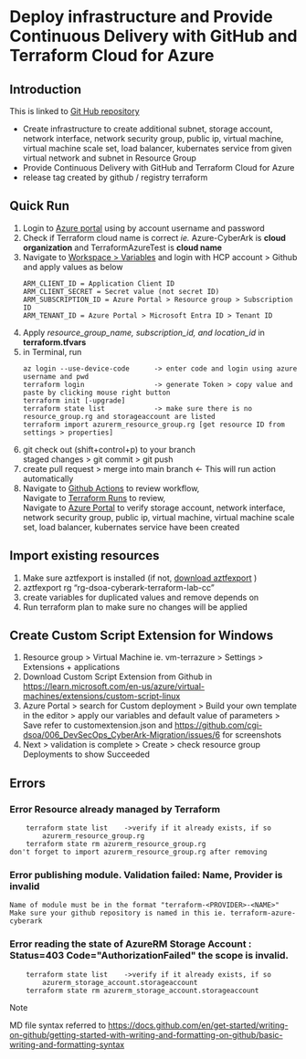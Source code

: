 # Deploy infrastructure and Provide Continuous Delivery with GitHub and Terraform Cloud for Azure

## Introduction 
This is linked to [Git Hub repository](https://github.com/juliayjung/terraform-azure-cyberark)
- Create infrastructure to create additional subnet, storage account, network interface, network security group, public ip, virtual machine, virtual machine scale set, load balancer, kubernates service from given virtual network and subnet in Resource Group
- Provide Continuous Delivery with GitHub and Terraform Cloud for Azure
- release tag created by github / registry terraform

## Quick Run
1.  Login to [Azure portal](portal.azure.com) using by account username and password
2.  Check if Terraform cloud name is correct 
    *ie.* Azure-CyberArk is **cloud organization** and TerraformAzureTest is **cloud name** 
3.  Navigate to [Workspace > Variables](https://app.terraform.io/app/Azure-CyberArk/workspaces/TerraformAzureTest/variables) and login with HCP account > Github
    and apply values as below
    ```
    ARM_CLIENT_ID = Application Client ID
    ARM_CLIENT_SECRET = Secret value (not secret ID)
    ARM_SUBSCRIPTION_ID = Azure Portal > Resource group > Subscription ID
    ARM_TENANT_ID = Azure Portal > Microsoft Entra ID > Tenant ID
    ```
4.  Apply *resource_group_name, subscription_id, and location_id* in **terraform.tfvars**
5.  in Terminal, run
    ```
    az login --use-device-code      -> enter code and login using azure username and pwd
    terraform login                 -> generate Token > copy value and paste by clicking mouse right button
    terraform init [-upgrade]       
    terraform state list            -> make sure there is no resource_group.rg and storageaccount are listed
    terraform import azurerm_resource_group.rg [get resource ID from settings > properties]
    ```
6.  git check out    (shift+control+p) to your branch \
    staged changes > git commit > git push 
7.  create pull request > merge into main branch    <- This will run action automatically
8.  Navigate to [Github Actions](https://github.com/juliayjung/terraform-azure-cyberark/actions) to review workflow, \
    Navigate to [Terraform Runs](https://app.terraform.io/app/Azure-CyberArk/workspaces/TerraformAzureTest/runs) to review, \
    Navigate to [Azure Portal](https://portal.azure.com/#home) to verify storage account, network interface, network security group, public ip, virtual machine, virtual machine scale set, load balancer, kubernates service have been created

## Import existing resources
1.  Make sure aztfexport is installed (if not, [download aztfexport](https://github.com/Azure/aztfexport/releases) )
2.  aztfexport rg “rg-dsoa-cyberark-terraform-lab-cc”
3.  create variables for duplicated values and remove depends on
4.  Run terraform plan to make sure no changes will be applied

## Create Custom Script Extension for Windows
1.  Resource group > Virtual Machine ie. vm-terrazure > Settings > Extensions + applications
2.  Download Custom Script Extension from Github in https://learn.microsoft.com/en-us/azure/virtual-machines/extensions/custom-script-linux 
3.  Azure Portal > search for Custom deployment >  Build your own template in the editor > apply our variables and default value of parameters > Save 
    refer to customextension.json and https://github.com/cgi-dsoa/006_DevSecOps_CyberArk-Migration/issues/6 for screenshots
4.  Next > validation is complete > Create > check resource group Deployments to show Succeeded

## Errors
###   Error Resource already managed by Terraform
        terraform state list    ->verify if it already exists, if so 
            azurerm_resource_group.rg 
        terraform state rm azurerm_resource_group.rg 
    don't forget to import azurerm_resource_group.rg after removing 

###   Error publishing module. Validation failed: Name, Provider is invalid
    Name of module must be in the format "terraform-<PROVIDER>-<NAME>" 
    Make sure your github repository is named in this ie. terraform-azure-cyberark 

###   Error reading the state of AzureRM Storage Account : Status=403 Code="AuthorizationFailed" the scope is invalid.
        terraform state list    ->verify if it already exists, if so 
            azurerm_storage_account.storageaccount 
        terraform state rm azurerm_storage_account.storageaccount 

> [!NOTE]
> MD file syntax referred to https://docs.github.com/en/get-started/writing-on-github/getting-started-with-writing-and-formatting-on-github/basic-writing-and-formatting-syntax
